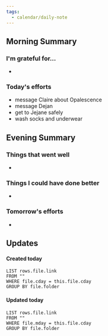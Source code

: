 ```yaml
---
tags:
  - calendar/daily-note
---
```


## Morning Summary

### I'm grateful for...

-

### Today's efforts

- message Claire about Opalescence
- message Dejan
- get to Jejane safely
- wash socks and underwear

## Evening Summary

### Things that went well

-

### Things I could have done better

-

### Tomorrow's efforts

-

## Updates

#### Created today

```dataview
LIST rows.file.link
FROM ""
WHERE file.cday = this.file.cday
GROUP BY file.folder
```

#### Updated today

```dataview
LIST rows.file.link
FROM ""
WHERE file.mday = this.file.cday
GROUP BY file.folder
```
